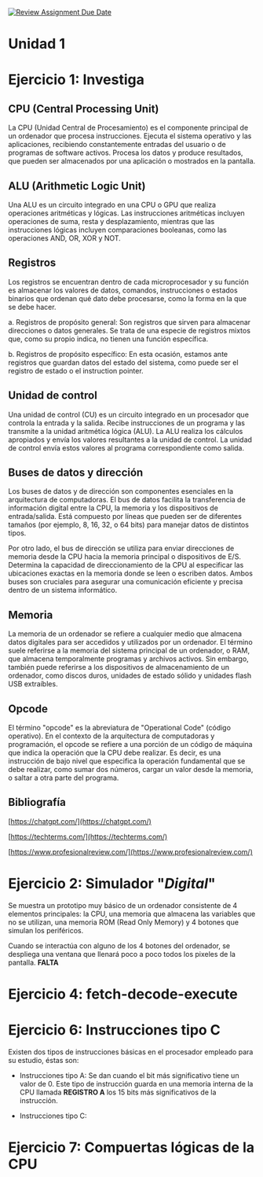 [![Review Assignment Due Date](https://classroom.github.com/assets/deadline-readme-button-22041afd0340ce965d47ae6ef1cefeee28c7c493a6346c4f15d667ab976d596c.svg)](https://classroom.github.com/a/EID3BRwM)
# Unidad 1
# Ejercicio 1: Investiga
## CPU (Central Processing Unit)

La CPU (Unidad Central de Procesamiento) es el componente principal de un ordenador que procesa instrucciones. Ejecuta el sistema operativo y las aplicaciones, recibiendo constantemente entradas del usuario o de programas de software activos. Procesa los datos y produce resultados, que pueden ser almacenados por una aplicación o mostrados en la pantalla.

## ALU (Arithmetic Logic Unit)

Una ALU es un circuito integrado en una CPU o GPU que realiza operaciones aritméticas y lógicas. Las instrucciones aritméticas incluyen operaciones de suma, resta y desplazamiento, mientras que las instrucciones lógicas incluyen comparaciones booleanas, como las operaciones AND, OR, XOR y NOT.

## Registros

Los registros se encuentran dentro de cada microprocesador y su función es almacenar los valores de datos, comandos, instrucciones o estados binarios que ordenan qué dato debe procesarse, como la forma en la que se debe hacer.

a. Registros de propósito general: Son registros que sirven para almacenar direcciones o datos generales. Se trata de una especie de registros mixtos que, como su propio indica, no tienen una función específica.

b. Registros de propósito específico: En esta ocasión, estamos ante registros que guardan datos del estado del sistema, como puede ser el registro de estado o el instruction pointer.

## Unidad de control

Una unidad de control (CU) es un circuito integrado en un procesador que controla la entrada y la salida. Recibe instrucciones de un programa y las transmite a la unidad aritmética lógica (ALU). La ALU realiza los cálculos apropiados y envía los valores resultantes a la unidad de control. La unidad de control envía estos valores al programa correspondiente como salida.

## Buses de datos y dirección

Los buses de datos y de dirección son componentes esenciales en la arquitectura de computadoras. El bus de datos facilita la transferencia de información digital entre la CPU, la memoria y los dispositivos de entrada/salida. Está compuesto por líneas que pueden ser de diferentes tamaños (por ejemplo, 8, 16, 32, o 64 bits) para manejar datos de distintos tipos.

Por otro lado, el bus de dirección se utiliza para enviar direcciones de memoria desde la CPU hacia la memoria principal o dispositivos de E/S. Determina la capacidad de direccionamiento de la CPU al especificar las ubicaciones exactas en la memoria donde se leen o escriben datos. Ambos buses son cruciales para asegurar una comunicación eficiente y precisa dentro de un sistema informático.

## Memoria

La memoria de un ordenador se refiere a cualquier medio que almacena datos digitales para ser accedidos y utilizados por un ordenador. El término suele referirse a la memoria del sistema principal de un ordenador, o RAM, que almacena temporalmente programas y archivos activos. Sin embargo, también puede referirse a los dispositivos de almacenamiento de un ordenador, como discos duros, unidades de estado sólido y unidades flash USB extraíbles.

## Opcode

El término "opcode" es la abreviatura de "Operational Code" (código operativo). En el contexto de la arquitectura de computadoras y programación, el opcode se refiere a una porción de un código de máquina que indica la operación que la CPU debe realizar. Es decir, es una instrucción de bajo nivel que especifica la operación fundamental que se debe realizar, como sumar dos números, cargar un valor desde la memoria, o saltar a otra parte del programa.

## Bibliografía

[https://chatgpt.com/](https://chatgpt.com/)

[https://techterms.com/](https://techterms.com/)

[https://www.profesionalreview.com/](https://www.profesionalreview.com/)

# Ejercicio 2: Simulador "*Digital*"

Se muestra un prototipo muy básico de un ordenador consistente de 4 elementos principales: la CPU, una memoria que almacena las variables que no se utilizan, una memoria ROM (Read Only Memory) y 4 botones que simulan los periféricos.

Cuando se interactúa con alguno de los 4 botones del ordenador, se despliega una ventana que llenará poco a poco todos los pixeles de la pantalla.
**FALTA**

# Ejercicio 4: fetch-decode-execute

# Ejercicio 6: Instrucciones tipo C

Existen dos tipos de instrucciones básicas en el procesador empleado para su estudio, éstas son:

* Instrucciones tipo A: Se dan cuando el bit más significativo tiene un valor de 0. Este tipo de instrucción guarda en una memoria interna de la CPU llamada **REGISTRO A** los 15 bits más significativos de la instrucción.

* Instrucciones tipo C:

# Ejercicio 7: Compuertas lógicas de la CPU